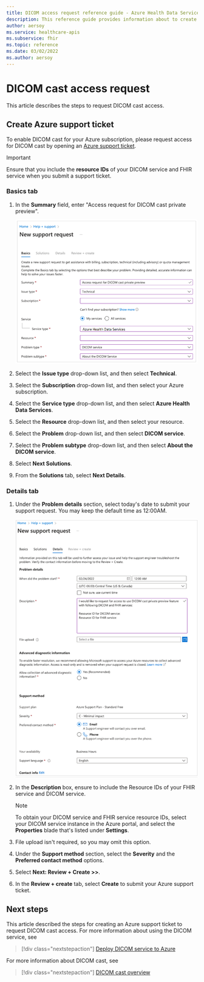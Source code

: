 ```yaml
---
title: DICOM access request reference guide - Azure Health Data Services
description: This reference guide provides information about to create an Azure support ticket to request DICOM cast access.
author: aersoy
ms.service: healthcare-apis
ms.subservice: fhir
ms.topic: reference
ms.date: 03/02/2022
ms.author: aersoy
---
```


# DICOM cast access request

This article describes the steps to request DICOM cast access.

## Create Azure support ticket

To enable DICOM cast for your Azure subscription, please request access for DICOM cast by opening an [Azure support ticket](https://azure.microsoft.com/support/create-ticket/). 

> [!IMPORTANT]
> Ensure that you include the **resource IDs** of your DICOM service and FHIR service when you submit a support ticket.

### Basics tab

1. In the **Summary** field, enter  "Access request for DICOM cast private preview".
 
   [ ![Screenshot of basic tab in new support request.](media/new-support-request-basic-tab.png) ](media/new-support-request-basic-tab.png#lightbox)

1. Select the **Issue type** drop-down list, and then select **Technical**.
1. Select the **Subscription** drop-down list, and then select your Azure subscription.
1. Select the **Service type** drop-down list, and then select **Azure Health Data Services**.
1. Select the **Resource** drop-down list, and then select your resource.
1. Select the **Problem** drop-down list, and then select **DICOM service**.
1. Select the **Problem subtype** drop-down list, and then select **About the DICOM service**.
1. Select **Next Solutions**.
1. From the **Solutions** tab, select **Next Details**.

### Details tab

1. Under the **Problem details** section, select today's date to submit your support request. You may keep the default time as 12:00AM.

   [ ![Screenshot of details tab in new support request.](media/new-support-request-details-tab.png) ](media/new-support-request-details-tab.png#lightbox)

1. In the **Description** box, ensure to include the Resource IDs of your FHIR service and DICOM service.

   > [!NOTE]
   > To obtain your DICOM service and FHIR service resource IDs, select your DICOM service instance in the Azure portal, and select the **Properties** blade that's listed under **Settings**.

1. File upload isn't required, so you may omit this option.
1. Under the **Support method** section, select the **Severity** and the **Preferred contact method** options.
1. Select **Next: Review + Create >>**.
1. In the **Review + create** tab, select **Create** to submit your Azure support ticket. 


## Next steps

This article described the steps for creating an Azure support ticket to request DICOM cast access. For more information about using the DICOM service, see

>[!div class="nextstepaction"]
>[Deploy DICOM service to Azure](deploy-dicom-services-in-azure.md)

For more information about DICOM cast, see

>[!div class="nextstepaction"]
>[DICOM cast overview](dicom-cast-overview.md)
